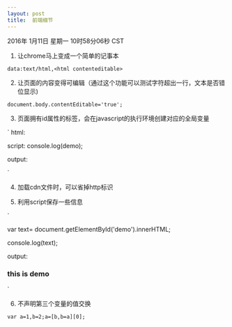 ```yaml
---
layout: post
title:  前端细节
---
```


2016年 1月11日 星期一 10时58分06秒 CST


1. 让chrome马上变成一个简单的记事本

` data:text/html,<html contenteditable> `


2. 让页面的内容变得可编辑（通过这个功能可以测试字符超出一行，文本是否错位显示)

` document.body.contentEditable='true'; `


3. 页面拥有id属性的标签，会在javascript的执行环境创建对应的全局变量

`
html:
<div id="demo"></div>

script:
console.log(demo);

output:
<div id="demo"></div>

`

4. 加载cdn文件时，可以省掉http标识

<script src="//domain.k.com/demo.js"></script>

5. 利用script保存一些信息

`
<script type="text" id="demo">
<h3> this is demo</h3>
</script>

var text= document.getElementById('demo').innerHTML;

console.log(text);

output:

<h3> this is demo</h3>
`

6. 不声明第三个变量的值交换

` var a=1,b=2;a=[b,b=a][0]; `





